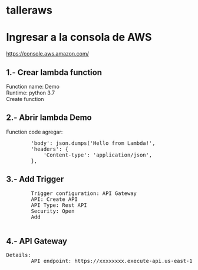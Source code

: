 # talleraws
# Ingresar a la consola de AWS 
https://console.aws.amazon.com/

## 1.- Crear lambda function
Function name: Demo<br>
Runtime: python 3.7<br> 
Create function<br>
## 2.- Abrir lambda Demo
Function code agregar:<br>
<pre>
        'body': json.dumps('Hello from Lambda!',
        'headers': {
            'Content-type': 'application/json',
        },
</pre>
## 3.- Add Trigger
<pre>
        Trigger configuration: API Gateway
        API: Create API
        API Type: Rest API
        Security: Open
        Add
        
</pre>

## 4.- API Gateway
<pre>
Details:
        API endpoint: https://xxxxxxxx.execute-api.us-east-1.amazonaws.com/default/Demo   <-- (Right click new tab)
</pre>


